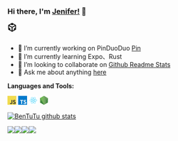 ### Hi there, I'm [Jenifer!](https://BenTuTu.github.io) 👋

<a href="https://github.com/BenTuTu/BenTuTu.github.io">
  <img align="left" alt="" width="20px" src="https://raw.githubusercontent.com/anuraghazra/anuraghazra/master/assets/codesandbox.svg" />
</a>
<a href="http://39.107.111.180/">
  <img align="left" alt="" width="21px" src="https://raw.githubusercontent.com/anuraghazra/anuraghazra/master/assets/twitter.svg" />
</a>
<a href="https://discord.gg/VK4k3Br">
  <img align="left" alt="" width="21px" src="https://raw.githubusercontent.com/anuraghazra/anuraghazra/master/assets/discord-round.svg" />
</a>

<br />
<br />

- 🔭 I’m currently working on PinDuoDuo [Pin](https://m.pinduoduo.com/)
- 🌱 I’m currently learning Expo、Rust
- 👯 I’m looking to collaborate on [Github Readme Stats](https://github.com/BenTuTu/BenTuTu.github.io)
- 💬 Ask me about anything [here](http://39.107.111.180/)

**Languages and Tools:**  

<code><img height="20" src="https://raw.githubusercontent.com/github/explore/80688e429a7d4ef2fca1e82350fe8e3517d3494d/topics/javascript/javascript.png"></code>
<code><img height="20" src="https://raw.githubusercontent.com/github/explore/80688e429a7d4ef2fca1e82350fe8e3517d3494d/topics/typescript/typescript.png"></code>
<code><img height="20" src="https://raw.githubusercontent.com/github/explore/80688e429a7d4ef2fca1e82350fe8e3517d3494d/topics/react/react.png"></code>
<code><img height="20" src="https://raw.githubusercontent.com/github/explore/80688e429a7d4ef2fca1e82350fe8e3517d3494d/topics/nodejs/nodejs.png"></code>

<!--- 
  if you have forked this to use on your profile, 
  Change the `github-readme-stats.anuraghazra1.vercel.app` to `github-readme-stats.vercel.app` 
--->

[![BenTuTu github stats](https://github-readme-stats.anuraghazra1.vercel.app/api?username=BenTuTu&show_icons=true&title_color=fff&icon_color=79ff97&text_color=9f9f9f&bg_color=151515)](https://github.com/BenTuTu/BenTuTu.github.io)

<a href="https://github.com/BenTuTu/practice-react-hooks">
  <img align="left" src="https://github-readme-stats.anuraghazra1.vercel.app/api/pin/?username=BenTuTu&repo=practice-react-hooks&title_color=fff&icon_color=79ff97&text_color=9f9f9f&bg_color=151515" />
</a>

<a href="https://github.com/BenTuTu/BenTuTu.github.io">
  <img align="left" src="https://github-readme-stats.anuraghazra1.vercel.app/api/pin/?username=BenTuTu&repo=BenTuTu.github.io&title_color=fff&icon_color=79ff97&text_color=9f9f9f&bg_color=151515" />
</a>

<a href="https://github.com/BenTuTu/dayday-learning">
  <img align="left" src="https://github-readme-stats.anuraghazra1.vercel.app/api/pin/?username=BenTuTu&repo=dayday-learning&title_color=fff&icon_color=79ff97&text_color=9f9f9f&bg_color=151515" />
</a>

<a href="https://github.com/BenTuTu/easy-work">
  <img align="left" src="https://github-readme-stats.anuraghazra1.vercel.app/api/pin/?username=BenTuTu&repo=easy-work&title_color=fff&icon_color=79ff97&text_color=9f9f9f&bg_color=151515" />
</a>
